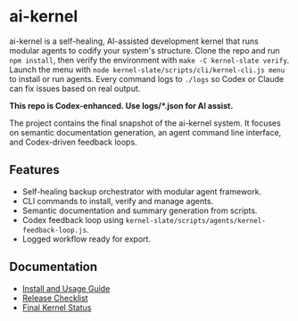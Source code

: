 # ai-kernel

ai-kernel is a self-healing, AI-assisted development kernel that runs modular agents to codify your system's structure. Clone the repo and run `npm install`, then verify the environment with `make -C kernel-slate verify`. Launch the menu with `node kernel-slate/scripts/cli/kernel-cli.js menu` to install or run agents. Every command logs to `./logs` so Codex or Claude can fix issues based on real output.

**This repo is Codex-enhanced. Use logs/*.json for AI assist.**

The project contains the final snapshot of the ai-kernel system. It focuses on semantic documentation generation, an agent command line interface, and Codex-driven feedback loops.

## Features
- Self-healing backup orchestrator with modular agent framework.
- CLI commands to install, verify and manage agents.
- Semantic documentation and summary generation from scripts.
- Codex feedback loop using `kernel-slate/scripts/agents/kernel-feedback-loop.js`.
- Logged workflow ready for export.

## Documentation
- [Install and Usage Guide](./InstallKernel.md)
- [Release Checklist](./RELEASE_CHECKLIST.md)
- [Final Kernel Status](./docs/final-kernel-status.md)
